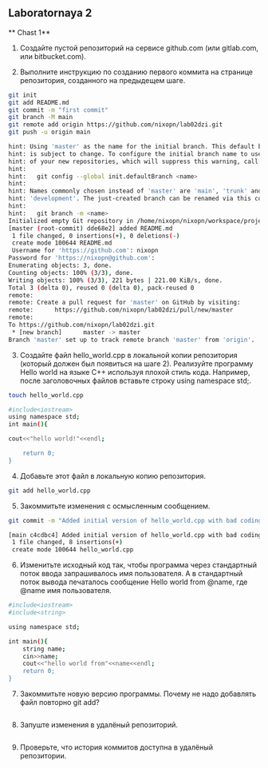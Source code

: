 ## Laboratornaya 2


** Chast 1**

1. Создайте пустой репозиторий на сервисе github.com (или gitlab.com, или bitbucket.com).

2. Выполните инструкцию по созданию первого коммита на странице репозитория, созданного на предыдещем шаге.
`````sh
git init
git add README.md
git commit -m "first commit"
git branch -M main
git remote add origin https://github.com/nixopn/lab02dzi.git
git push -u origin main
`````

`````sh
hint: Using 'master' as the name for the initial branch. This default branch name
hint: is subject to change. To configure the initial branch name to use in all
hint: of your new repositories, which will suppress this warning, call:
hint:
hint:   git config --global init.defaultBranch <name>
hint:
hint: Names commonly chosen instead of 'master' are 'main', 'trunk' and
hint: 'development'. The just-created branch can be renamed via this command:
hint:
hint:   git branch -m <name>
Initialized empty Git repository in /home/nixopn/nixopn/workspace/projects/lab02/.git/
[master (root-commit) dde68e2] added README.md
 1 file changed, 0 insertions(+), 0 deletions(-)
 create mode 100644 README.md
 Username for 'https://github.com': nixopn
Password for 'https://nixopn@github.com':
Enumerating objects: 3, done.
Counting objects: 100% (3/3), done.
Writing objects: 100% (3/3), 221 bytes | 221.00 KiB/s, done.
Total 3 (delta 0), reused 0 (delta 0), pack-reused 0
remote:
remote: Create a pull request for 'master' on GitHub by visiting:
remote:      https://github.com/nixopn/lab02dzi/pull/new/master
remote:
To https://github.com/nixopn/lab02dzi.git
 * [new branch]      master -> master
Branch 'master' set up to track remote branch 'master' from 'origin'.
`````

3. Создайте файл hello_world.cpp в локальной копии репозитория (который должен был появиться на шаге 2). Реализуйте программу Hello world на языке C++ используя плохой стиль кода. Например, после заголовочных файлов вставьте строку using namespace std;.

`````sh
touch hello_world.cpp
`````

`````sh
#include<iostream>
using namespace std;
int main(){

cout<<"hello world!"<<endl;

    return 0;
}
`````

4. Добавьте этот файл в локальную копию репозитория.

`````sh
git add hello_world.cpp
`````

5. Закоммитьте изменения с осмысленным сообщением.

`````sh
git commit -m "Added initial version of hello_world.cpp with bad coding."
`````

`````sh
[main c4cdbc4] Added initial version of hello_world.cpp with bad coding.
 1 file changed, 8 insertions(+)
 create mode 100644 hello_world.cpp
`````

6. Изменитьте исходный код так, чтобы программа через стандартный поток ввода запрашивалось имя пользователя. А в стандартный поток вывода печаталось сообщение Hello world from @name, где @name имя пользователя.

`````sh
#include<iostream>
#include<string>

using namespace std;

int main(){
	string name;
	cin>>name;
	cout<<"hello world from"<<name<<endl;
	return 0;
}
`````

7. Закоммитьте новую версию программы. Почему не надо добавлять файл повторно git add?

`````sh

`````

8. Запуште изменения в удалёный репозиторий.

`````sh

`````

9. Проверьте, что история коммитов доступна в удалёный репозитории.

`````sh

`````